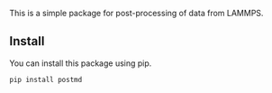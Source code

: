 This is a simple package for post-processing of data from LAMMPS.

## Install

You can install this package using pip.

```shell
pip install postmd
```
